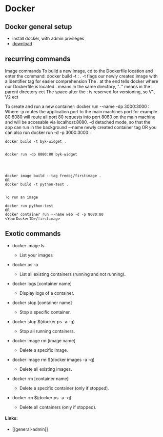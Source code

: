 # Docker
## Docker general setup
- install docker, with admin privileges
- [download](https://docs.docker.com/get-docker/)


## recurring commands

Image commands
To build a new image, cd to the Dockerfile location and enter the command: docker build -t <ImageName>:<Version> .
-t flags our newly created image with a identifier tag for easier comprehension
The . at the end tells docker where our Dockerfile is located . means in the same directory, ".." means in the parent directory ect
The space after the : is reserved for versioning, so V1, V2 ect


To create and run a new container:   docker run --name <ContainerName> -dp 3000:3000 <ImageName>:<ImageVersion>
Where -p routes the application port to the main machines port for example 80:8080 will route all port 80 requests into port 8080 on the main machine and will
be accesable via localhost:8080.
-d detached mode, so that the app can run in the background
--name newly created container tag
OR
you can also run docker run -d -p 3000:3000 <ImageName>:<ImageVersion>



    docker build -t byk-widget .
    
    
    docker run -dp 8080:80 byk-widget
    
    
    
    
    docker image build --tag fredoj/firstimage .
    OR
    docker build -t python-test .
    
    
    To run an image
    
    docker run python-test
    OR
    docker container run --name web -d -p 8080:80 <YourDockerID>/firstimage
    
    





## Exotic commands

- docker image ls
    - List your images
- docker ps -a
    - List all existing containers (running and not running).
- docker logs [container name]
    - Display logs of a container.


- docker stop [container name]
    - Stop a specific container.

- docker stop $(docker ps -a -q)
    - Stop all running containers.
    

- docker image rm [image name]
    - Delete a specific image.
    
- docker image rm $(docker images -a -q)
    - Delete all existing images.

- docker rm [container name]
    - Delete a specific container (only if stopped).

- docker rm $(docker ps -a -q)
    - Delete all containers (only if stopped).





#### Links:
- [[general-admin]]

